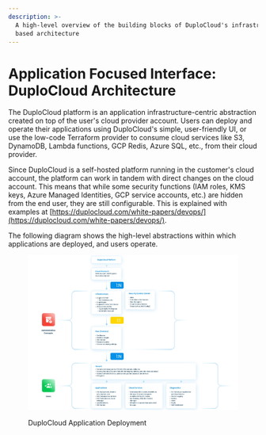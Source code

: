 ```yaml
---
description: >-
  A high-level overview of the building blocks of DuploCloud's infrastructure
  based architecture
---
```


# Application Focused Interface: DuploCloud Architecture

The DuploCloud platform is an application infrastructure-centric abstraction created on top of the user's cloud provider account. Users can deploy and operate their applications using DuploCloud's simple, user-friendly UI, or use the low-code Terraform provider to consume cloud services like S3, DynamoDB, Lambda functions, GCP Redis, Azure SQL, etc., from their cloud provider.

Since DuploCloud is a self-hosted platform running in the customer's cloud account, the platform can work in tandem with direct changes on the cloud account. This means that while some security functions (IAM roles, KMS keys, Azure Managed Identities, GCP service accounts, etc.) are hidden from the end user, they are still configurable. This is explained with examples at [https://duplocloud.com/white-papers/devops/](https://duplocloud.com/white-papers/devops/).

The following diagram shows the high-level abstractions within which applications are deployed, and users operate.

<figure><img src="../../.gitbook/assets/Screenshot 2024-05-31 17321600000.jpg" alt=""><figcaption><p>DuploCloud Application Deployment</p></figcaption></figure>
